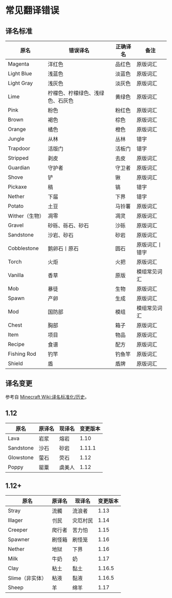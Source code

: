 # 常见翻译错误

## 译名标准

| 原名           | 错误译名                         | 正确译名 | 备注           |
| -------------- | -------------------------------- | -------- | -------------- |
| Magenta        | 洋红色                           | 品红色   | 原版词汇       |
| Light Blue     | 浅蓝色                           | 淡蓝色   | 原版词汇       |
| Light Gray     | 浅灰色                           | 淡灰色   | 原版词汇       |
| Lime           | 柠檬色、柠檬绿色、浅绿色、石灰色 | 黄绿色   | 原版词汇       |
| Pink           | 粉色                             | 粉红色   | 原版词汇       |
| Brown          | 褐色                             | 棕色     | 原版词汇       |
| Orange         | 橘色                             | 橙色     | 原版词汇       |
| Jungle         | 从林                             | 丛林     | 错字           |
| Trapdoor       | 活版门                           | 活板门   | 错字           |
| Stripped       | 剥皮                             | 去皮     | 原版词汇       |
| Guardian       | 守护者                           | 守卫者   | 原版词汇       |
| Shove          | 铲                               | 锹       | 原版词汇       |
| Pickaxe        | 稿                               | 镐       | 错字           |
| Nether         | 下届                             | 下界     | 错字           |
| Potato         | 土豆                             | 马铃薯   | 原版词汇       |
| Wither（生物） | 凋零                             | 凋灵     | 原版词汇       |
| Gravel         | 砂砾、砾石、砂石                 | 沙砾     | 原版词汇       |
| Sandstone      | 沙岩、砂石                       | 砂岩     | 原版词汇       |
| Cobblestone    | 鹅卵石丨原石                     | 圆石     | 原版词汇丨错字 |
| Torch          | 火炬                             | 火把     | 原版词汇       |
| Vanilla        | 香草                             | 原版     | 模组常见词汇   |
| Mob            | 暴徒                             | 生物     | 原版词汇       |
| Spawn          | 产卵                             | 生成     | 原版词汇       |
| Mod            | 国防部                           | 模组     | 模组常见词汇   |
| Chest          | 胸部                             | 箱子     | 原版词汇       |
| Item           | 项目                             | 物品     | 原版词汇       |
| Recipe         | 食谱                             | 配方     | 原版词汇       |
| Fishing Rod    | 钓竿                             | 钓鱼竿   | 原版词汇       |
| Shield         | 盾                               | 盾牌     | 原版词汇       |

## 译名变更

参考自 [Minecraft Wiki:译名标准化/历史](https://minecraft.fandom.com/zh/wiki/Minecraft_Wiki:%E8%AF%91%E5%90%8D%E6%A0%87%E5%87%86%E5%8C%96/%E5%8E%86%E5%8F%B2)。

## 1.12

| 原名      | 原译名 | 现译名 | 变更版本 |
| --------- | ------ | ------ | -------- |
| Lava      | 岩浆   | 熔岩   | 1.10     |
| Sandstone | 沙石   | 砂岩   | 1.11.1   |
| Glowstone | 萤石   | 荧石   | 1.12     |
| Poppy     | 罂粟   | 虞美人 | 1.12     |

## 1.12+

| 原名            | 原译名 | 现译名   | 变更版本 |
| --------------- | ------ | -------- | -------- |
| Stray           | 流髑   | 流浪者   | 1.13     |
| Illager         | 刌民   | 灾厄村民 | 1.14     |
| Creeper         | 爬行者 | 苦力怕   | 1.15     |
| Spawner         | 刷怪箱 | 刷怪笼   | 1.16     |
| Nether          | 地狱   | 下界     | 1.16     |
| Milk            | 牛奶   | 奶       | 1.17     |
| Clay            | 粘土   | 黏土     | 1.16.5   |
| Slime（非实体） | 粘液   | 黏液     | 1.16.5   |
| Sheep           | 羊     | 绵羊     | 1.17     |
